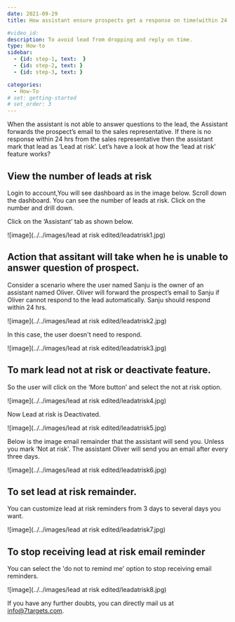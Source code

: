 ```yaml
---
date: 2021-09-29
title: How assistant ensure prospects get a response on time(within 24 hrs)

#video_id: 
description: To avoid lead from dropping and reply on time.
type: How-to
sidebar:
  - {id: step-1, text:  }
  - {id: step-2, text: }
  - {id: step-3, text: }

categories:
  - How-To
# set: getting-started
# set_order: 3
---
```


When the assistant is not able to answer questions to the lead, the Assistant forwards the prospect’s email to the sales representative. If there is no response within 24 hrs from the sales representative then the assistant mark that lead as ‘Lead at risk’. 
Let’s have a look at how the ‘lead at risk’ feature works? 


##   View the number of leads at risk 
Login to account,You will see dashboard as in the image below. Scroll down the dashboard. You can see the number of leads at risk. 
Click on the number and drill down.  


Click on the ‘Assistant’ tab as shown below.


![image](../../images/lead at risk edited/leadatrisk1.jpg)
## Action that assitant will take when he is unable to answer question of prospect.


Consider a scenario where the user named Sanju is the owner of an assistant named Oliver. Oliver will forward the prospect’s email to Sanju if Oliver cannot respond to the lead automatically. Sanju should respond within 24 hrs.  

![image](../../images/lead at risk edited/leadatrisk2.jpg)


In this case, the user doesn't need to respond. 

![image](../../images/lead at risk edited/leadatrisk3.jpg)
## To mark lead not at risk or deactivate feature.
So the user will click on the ‘More button’ and select the not at risk option. 

![image](../../images/lead at risk edited/leadatrisk4.jpg)

 Now Lead at risk is Deactivated. 

![image](../../images/lead at risk edited/leadatrisk5.jpg)

Below is the image email remainder that the assistant will send you. Unless you mark ‘Not at risk'. The assistant Oliver will send you an email after every three days.

![image](../../images/lead at risk edited/leadatrisk6.jpg)
## To set lead at risk remainder. 

You can customize lead at risk reminders from 3 days to several days you want. 

![image](../../images/lead at risk edited/leadatrisk7.jpg)
## To stop receiving lead at risk email reminder

You can select the 'do not to remind me' option to stop receiving email reminders.

![image](../../images/lead at risk edited/leadatrisk8.jpg)

If you have any further doubts, you can directly mail us at info@7targets.com.